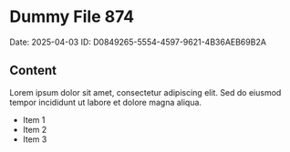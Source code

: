 # Dummy File 874

Date: 2025-04-03
ID: D0849265-5554-4597-9621-4B36AEB69B2A

## Content

Lorem ipsum dolor sit amet, consectetur adipiscing elit.
Sed do eiusmod tempor incididunt ut labore et dolore magna aliqua.

* Item 1
* Item 2
* Item 3

